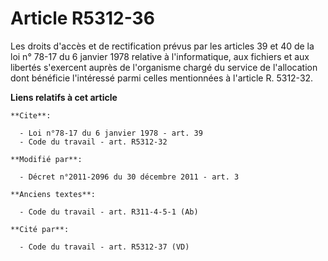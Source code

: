 # Article R5312-36

Les droits d'accès et de rectification prévus par les articles 39 et 40  de la loi n° 78-17 du 6 janvier 1978 relative à
l'informatique, aux fichiers et aux libertés s'exercent auprès de l'organisme chargé du service de l'allocation dont
bénéficie l'intéressé parmi celles mentionnées à l'article R. 5312-32.

**Liens relatifs à cet article**

	**Cite**:

	  - Loi n°78-17 du 6 janvier 1978 - art. 39
	  - Code du travail - art. R5312-32

	**Modifié par**:

	  - Décret n°2011-2096 du 30 décembre 2011 - art. 3

	**Anciens textes**:

	  - Code du travail - art. R311-4-5-1 (Ab)

	**Cité par**:

	  - Code du travail - art. R5312-37 (VD)
